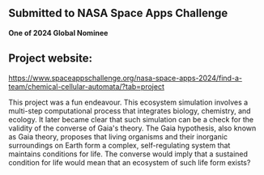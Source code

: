 ## Submitted to NASA Space Apps Challenge
**One of 2024 Global Nominee**

## Project website:
https://www.spaceappschallenge.org/nasa-space-apps-2024/find-a-team/chemical-cellular-automata/?tab=project

This project was a fun endeavour.
This ecosystem simulation involves a multi-step computational process that integrates biology, chemistry, and ecology. 
It later became clear that such simulation can be a check for the validity of the converse of Gaia's theory.
The Gaia hypothesis, also known as Gaia theory, proposes that living organisms and their inorganic surroundings on Earth form a complex, self-regulating system that maintains conditions for life. 
The converse would imply that a sustained condition for life would mean that an ecosystem of such life form exists?
